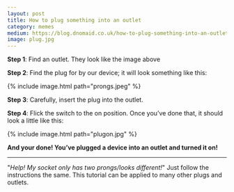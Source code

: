 ```yaml
---
layout: post
title: How to plug something into an outlet
category: memes
medium: https://blog.dnomaid.co.uk/how-to-plug-something-into-an-outlet-3e0ea672b70
image: plug.jpg
---
```


**Step 1**: Find an outlet. They look like the image above

**Step 2**: Find the plug for by our device; it will look something like this:

{% include image.html path="prongs.jpeg" %}

**Step 3**: Carefully, insert the plug into the outlet.

**Step 4**: Flick the switch to the on position. Once you’ve done that, it should look a little like this:

{% include image.html path="plugon.jpg" %}


**And your done! You’ve plugged a device into an outlet and turned it on!**

---

"*Help! My socket only has two prongs/looks different!*"
Just follow the instructions the same. This tutorial can be applied to many other plugs and outlets.
